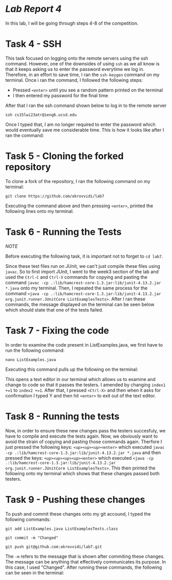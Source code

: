 # *Lab Report 4*

In this lab, I will be going through steps 4-8 of the competition.

# Task 4 - SSH

This task focused on logging onto the remote servers using the ssh command. However, one of the downsides of using `ssh`  as we all know is that it keeps asking us to enter the password everytime we log in. Therefore, in an effort to save time, I ran the `ssh-keygen` command on my terminal. Once i ran the command, I followed the following steps:
*  Pressed `<enter>` until you see a random pattern printed on the terminal
*  I then entered my password for the final time

After that I ran the ssh command shown below to log in to the remote server

```
ssh cs15lwi23atr@ieng6.ucsd.edu
```
Once I typed that, I am no longer required to enter the password which would eventually save me considerable time. This is how it looks like after I ran the command:


# Task 5 - Cloning the forked repository

To clone a fork of the repository, I ran the following command on my terminal:



```
git clone https://github.com/akrovvidi/lab7
```

Executing the command above and then pressing `<enter>`, printed the following lines onto my terminal.


# Task 6 - Running the Tests

*NOTE*

Before executing the following task, it is important not to forget to `cd lab7`. 

Since these test files run on JUnit, we can't just compile these files using `javac`. So to first import JUnit, I  went to the week3 section of the lab and used the `Ctrl-C` and `Ctrl-V` commands for copying and pasting the command  `javac -cp .:lib/hamcrest-core-1.3.jar:lib/junit-4.13.2.jar *.java` onto my terminal. Then, I repeated the same process for the command  `<java -cp .:lib/hamcrest-core-1.3.jar:lib/junit-4.13.2.jar org.junit.runner.JUnitCore ListExamplesTests>`. After I ran these commands, the message displayed on the terminal can be seen below which should state that one of the tests failed. 

# Task 7 - Fixing the code

In order to examine the code present in ListExamples.java, we first have to run the following command:
```
nano ListExamples.java
```

Executing this command pulls up the following on the terminal:



This opens a text editor in our terminal which allows us to examine and change to code so that it passes the testers. I amended by changing `index1 +=1` to `index2 +=1`. After that, I pressed `<Ctrl-X>` and then when it asks for confirmation I typed Y and then hit `<enter>` to exit out of the text editor.


# Task 8 - Running the tests

Now, in order to ensure these new changes pass the testers succesfuly, we have to compile and execute the tests again. Now, we obviously want to avoid the strain of copying and pasting those commands again. Therfore I just pressed the following keys: `<up><up><up><enter>` which executed `javac -cp .:lib/hamcrest-core-1.3.jar:lib/junit-4.13.2.jar *.java` and then pressed the keys: `<up><up><up><up><enter>` which executed `<java -cp .:lib/hamcrest-core-1.3.jar:lib/junit-4.13.2.jar org.junit.runner.JUnitCore ListExamplesTests>`. This then printed the following onto my terminal which shows that these changes passed both testers. 

# Task 9 - Pushing these changes

To push and commit these changes onto my git accound, I typed the following commands:

```
git add ListExamples.java ListExamplesTests.class
```
```
git commit -m "Changed"
```
```
git push git@github.com:akrovvidi/lab7.git
```

The `-m` refers to the message that is shown after commiting these changes. The message can be anything that effectively communicates its purpose. In this case, I used "Changed". After running these commands, the following can be seen in the terminal:


